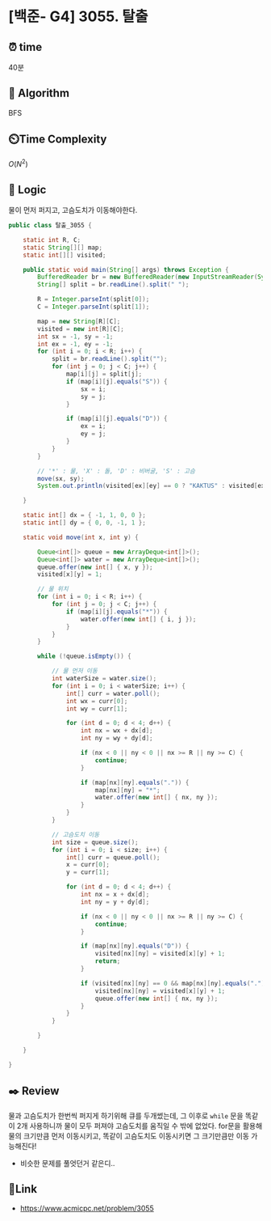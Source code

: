 
# [백준- G4] 3055. 탈출

## ⏰  **time**
40분

## :pushpin: **Algorithm**
BFS

## ⏲️**Time Complexity**
$O(N^2)$

## :round_pushpin: **Logic**

물이 먼저 퍼지고, 고슴도치가 이동해야한다.

```java
public class 탈출_3055 {

	static int R, C;
	static String[][] map;
	static int[][] visited;

	public static void main(String[] args) throws Exception {
		BufferedReader br = new BufferedReader(new InputStreamReader(System.in));
		String[] split = br.readLine().split(" ");

		R = Integer.parseInt(split[0]);
		C = Integer.parseInt(split[1]);

		map = new String[R][C];
		visited = new int[R][C];
		int sx = -1, sy = -1;
		int ex = -1, ey = -1;
		for (int i = 0; i < R; i++) {
			split = br.readLine().split("");
			for (int j = 0; j < C; j++) {
				map[i][j] = split[j];
				if (map[i][j].equals("S")) {
					sx = i;
					sy = j;
				}

				if (map[i][j].equals("D")) {
					ex = i;
					ey = j;
				}
			}
		}

		// '*' : 물, 'X' : 돌, 'D' : 비버굴, 'S' : 고슴
		move(sx, sy);
		System.out.println(visited[ex][ey] == 0 ? "KAKTUS" : visited[ex][ey] - 1);

	}

	static int[] dx = { -1, 1, 0, 0 };
	static int[] dy = { 0, 0, -1, 1 };

	static void move(int x, int y) {

		Queue<int[]> queue = new ArrayDeque<int[]>();
		Queue<int[]> water = new ArrayDeque<int[]>();
		queue.offer(new int[] { x, y });
		visited[x][y] = 1;

		// 물 위치
		for (int i = 0; i < R; i++) {
			for (int j = 0; j < C; j++) {
				if (map[i][j].equals("*")) {
					water.offer(new int[] { i, j });
				}
			}
		}

		while (!queue.isEmpty()) {

			// 물 먼저 이동
			int waterSize = water.size();
			for (int i = 0; i < waterSize; i++) {
				int[] curr = water.poll();
				int wx = curr[0];
				int wy = curr[1];

				for (int d = 0; d < 4; d++) {
					int nx = wx + dx[d];
					int ny = wy + dy[d];

					if (nx < 0 || ny < 0 || nx >= R || ny >= C) {
						continue;
					}

					if (map[nx][ny].equals(".")) {
						map[nx][ny] = "*";
						water.offer(new int[] { nx, ny });
					}
				}
			}

			// 고슴도치 이동
			int size = queue.size();
			for (int i = 0; i < size; i++) {
				int[] curr = queue.poll();
				x = curr[0];
				y = curr[1];

				for (int d = 0; d < 4; d++) {
					int nx = x + dx[d];
					int ny = y + dy[d];

					if (nx < 0 || ny < 0 || nx >= R || ny >= C) {
						continue;
					}

					if (map[nx][ny].equals("D")) {
						visited[nx][ny] = visited[x][y] + 1;
						return;
					}

					if (visited[nx][ny] == 0 && map[nx][ny].equals(".")) {
						visited[nx][ny] = visited[x][y] + 1;
						queue.offer(new int[] { nx, ny });
					}
				}
			}

		}

	}

}

```

## :black_nib: **Review**
물과 고슴도치가 한번씩 퍼지게 하기위해 큐를 두개썼는데,
그 이후로 `while` 문을 똑같이 2개 사용하니까 물이 모두 퍼져야 고슴도치를 움직일 수 밖에 없었다.
for문을 활용해 물의 크기만큼 먼저 이동시키고, 똑같이 고슴도치도 이동시키면 그 크기만큼만 이동 가능해진다!

- 비슷한 문제를 풀엇던거 같은디..

## 📡**Link**
- https://www.acmicpc.net/problem/3055

